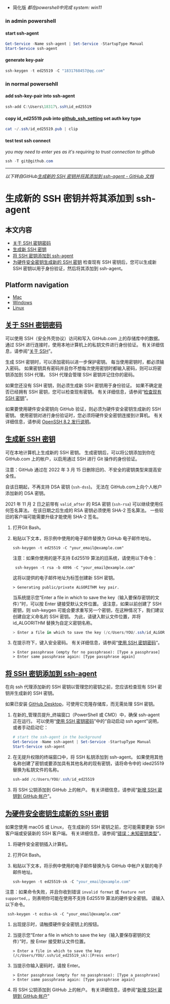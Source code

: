 - 简化版 *都在powershell中完成*
*system: win11*
### in admin powershell 
#### start ssh-agent
```powershell
Get-Service -Name ssh-agent | Set-Service -StartupType Manual
Start-Service ssh-agent
```
#### generate key-pair
```powershell
ssh-keygen -t ed25519 -C "1831768457@qq.com"
```

### in normal powersehll
#### add ssh-key-pair into ssh-agent
```powershell
ssh-add C:\Users\18317\.ssh\id_ed25519
```

#### copy id_ed25519.pub into  [github_ssh_setting](https://github.com/settings/keys) set auth key type
```powershell
cat ~/.ssh/id_ed25519.pub | clip
```

#### test test ssh connect  
*you may need to enter yes as it's requiring to trust connection to github*
```powershell
ssh -T git@github.com
```

--------------

*以下转自GitHub[生成新的 SSH 密钥并将其添加到 ssh-agent - GitHub 文档](https://docs.github.com/zh/authentication/connecting-to-github-with-ssh/generating-a-new-ssh-key-and-adding-it-to-the-ssh-agent)*

# 生成新的 SSH 密钥并将其添加到 ssh-agent

## 本文内容

- [关于 SSH 密钥密码](https://docs.github.com/zh/authentication/connecting-to-github-with-ssh/generating-a-new-ssh-key-and-adding-it-to-the-ssh-agent#about-ssh-key-passphrases)
- [生成新 SSH 密钥](https://docs.github.com/zh/authentication/connecting-to-github-with-ssh/generating-a-new-ssh-key-and-adding-it-to-the-ssh-agent#generating-a-new-ssh-key)
- [将 SSH 密钥添加到 ssh-agent](https://docs.github.com/zh/authentication/connecting-to-github-with-ssh/generating-a-new-ssh-key-and-adding-it-to-the-ssh-agent#adding-your-ssh-key-to-the-ssh-agent)
- [为硬件安全密钥生成新的 SSH 密钥](https://docs.github.com/zh/authentication/connecting-to-github-with-ssh/generating-a-new-ssh-key-and-adding-it-to-the-ssh-agent#generating-a-new-ssh-key-for-a-hardware-security-key)
检查现有 SSH 密钥后，您可以生成新 SSH 密钥以用于身份验证，然后将其添加到 ssh-agent。
## Platform navigation

- [Mac](https://docs.github.com/zh/authentication/connecting-to-github-with-ssh/generating-a-new-ssh-key-and-adding-it-to-the-ssh-agent?platform=mac)
- [Windows](https://docs.github.com/zh/authentication/connecting-to-github-with-ssh/generating-a-new-ssh-key-and-adding-it-to-the-ssh-agent?platform=windows)
- [Linux](https://docs.github.com/zh/authentication/connecting-to-github-with-ssh/generating-a-new-ssh-key-and-adding-it-to-the-ssh-agent?platform=linux)

## [关于 SSH 密钥密码](https://docs.github.com/zh/authentication/connecting-to-github-with-ssh/generating-a-new-ssh-key-and-adding-it-to-the-ssh-agent#about-ssh-key-passphrases)

可以使用 SSH（安全外壳协议）访问和写入 GitHub.com 上的存储库中的数据。 通过 SSH 进行连接时，使用本地计算机上的私钥文件进行身份验证。 有关详细信息，请参阅“[关于 SSH](https://docs.github.com/zh/authentication/connecting-to-github-with-ssh/about-ssh)”。

生成 SSH 密钥时，可以添加密码以进一步保护密钥。 每当使用密钥时，都必须输入密码。 如果密钥具有密码并且你不想每次使用密钥时都输入密码，则可以将密钥添加到 SSH 代理。 SSH 代理会管理 SSH 密钥并记住你的密码。

如果您还没有 SSH 密钥，则必须生成新 SSH 密钥用于身份验证。 如果不确定是否已经拥有 SSH 密钥，您可以检查现有密钥。 有关详细信息，请参阅“[检查现有 SSH 密钥](https://docs.github.com/zh/authentication/connecting-to-github-with-ssh/checking-for-existing-ssh-keys)”。

如果要使用硬件安全密钥向 GitHub 验证，则必须为硬件安全密钥生成新的 SSH 密钥。 使用密钥对进行身份验证时，您必须将硬件安全密钥连接到计算机。 有关详细信息，请参阅 [OpenSSH 8.2 发行说明](https://www.openssh.com/txt/release-8.2)。

## [生成新 SSH 密钥](https://docs.github.com/zh/authentication/connecting-to-github-with-ssh/generating-a-new-ssh-key-and-adding-it-to-the-ssh-agent#generating-a-new-ssh-key)

可在本地计算机上生成新的 SSH 密钥。 生成密钥后，可以将公钥添加到你在 GitHub.com 上的帐户，以启用通过 SSH 进行 Git 操作的身份验证。

注意：GitHub 通过在 2022 年 3 月 15 日删除旧的、不安全的密钥类型来提高安全性。

自该日期起，不再支持 DSA 密钥 (`ssh-dss`)。 无法在 GitHub.com上向个人帐户添加新的 DSA 密钥。

2021 年 11 月 2 日之前带有 `valid_after` 的 RSA 密钥 (`ssh-rsa`) 可以继续使用任何签名算法。 在该日期之后生成的 RSA 密钥必须使用 SHA-2 签名算法。 一些较旧的客户端可能需要升级才能使用 SHA-2 签名。

1. 打开Git Bash。
    
2. 粘贴以下文本，将示例中使用的电子邮件替换为 GitHub 电子邮件地址。
    
    ```shell
    ssh-keygen -t ed25519 -C "your_email@example.com"
    ```
    
    注意：如果你使用的是不支持 Ed25519 算法的旧系统，请使用以下命令：
    
    ```shell
     ssh-keygen -t rsa -b 4096 -C "your_email@example.com"
    ```
    
    这将以提供的电子邮件地址为标签创建新 SSH 密钥。
    
    ```shell
    > Generating public/private ALGORITHM key pair.
    ```
    
    当系统提示您“Enter a file in which to save the key（输入要保存密钥的文件）”时，可以按 Enter 键接受默认文件位置。 请注意，如果以前创建了 SSH 密钥，则 ssh-keygen 可能会要求重写另一个密钥，在这种情况下，我们建议创建自定义命名的 SSH 密钥。 为此，请键入默认文件位置，并将 id_ALGORITHM 替换为自定义密钥名称。
    
    ```powershell
    > Enter a file in which to save the key (/c/Users/YOU/.ssh/id_ALGORITHM):[Press enter]
    ```
    
3. 在提示符下，键入安全密码。 有关详细信息，请参阅“[使用 SSH 密钥密码](https://docs.github.com/zh/authentication/connecting-to-github-with-ssh/working-with-ssh-key-passphrases)”。
    
    ```shell
    > Enter passphrase (empty for no passphrase): [Type a passphrase]
    > Enter same passphrase again: [Type passphrase again]
    ```
    

## [将 SSH 密钥添加到 ssh-agent](https://docs.github.com/zh/authentication/connecting-to-github-with-ssh/generating-a-new-ssh-key-and-adding-it-to-the-ssh-agent#adding-your-ssh-key-to-the-ssh-agent)

在向 ssh 代理添加新的 SSH 密钥以管理您的密钥之前，您应该检查现有 SSH 密钥并生成新的 SSH 密钥。

如果已安装 [GitHub Desktop](https://desktop.github.com/)，可使用它克隆存储库，而无需处理 SSH 密钥。

1. 在新的_管理员提升_终端窗口（PowerShell 或 CMD）中，确保 ssh-agent 正在运行。 可以使用“[使用 SSH 密钥密码](https://docs.github.com/zh/articles/working-with-ssh-key-passphrases)”中的“自动启动 ssh agent”说明，或者手动启动它：
    
    ```powershell
    # start the ssh-agent in the background
    Get-Service -Name ssh-agent | Set-Service -StartupType Manual
    Start-Service ssh-agent
    ```
    
2. 在无提升权限的终端窗口中，将 SSH 私钥添加到 ssh-agent。 如果使用其他名称创建了密钥或要添加具有其他名称的现有密钥，请将命令中的 ided25519 替换为私钥文件的名称。
    
    ```powershell
    ssh-add /c/Users/YOU/.ssh/id_ed25519
    ```
    
3. 将 SSH 公钥添加到 GitHub 上的帐户。 有关详细信息，请参阅“[新增 SSH 密钥到 GitHub 帐户](https://docs.github.com/zh/authentication/connecting-to-github-with-ssh/adding-a-new-ssh-key-to-your-github-account)”。
    

## [为硬件安全密钥生成新的 SSH 密钥](https://docs.github.com/zh/authentication/connecting-to-github-with-ssh/generating-a-new-ssh-key-and-adding-it-to-the-ssh-agent#generating-a-new-ssh-key-for-a-hardware-security-key)

如果您使用 macOS 或 Linux， 在生成新的 SSH 密钥之前，您可能需要更新 SSH 客户端或安装新的 SSH 客户端。 有关详细信息，请参阅“[错误：未知密钥类型](https://docs.github.com/zh/authentication/troubleshooting-ssh/error-unknown-key-type)”。

1. 将硬件安全密钥插入计算机。
    
2. 打开Git Bash。
    
3. 粘贴以下文本，将示例中使用的电子邮件替换为与 GitHub 中帐户关联的电子邮件地址。
    
    ```powershell
    ssh-keygen -t ed25519-sk -C "your_email@example.com"
    ```
    

注意：如果命令失败，并且你收到错误 `invalid format` 或 `feature not supported,`，则表明你可能在使用不支持 Ed25519 算法的硬件安全密钥。 请输入以下命令。

```shell
 ssh-keygen -t ecdsa-sk -C "your_email@example.com"
```

1. 出现提示时，请触摸硬件安全密钥上的按钮。
    
2. 当提示您“Enter a file in which to save the key（输入要保存密钥的文件）”时，按 Enter 接受默认文件位置。
    
    ```shell
    > Enter a file in which to save the key (/c/Users/YOU/.ssh/id_ed25519_sk):[Press enter]
    ```
    
3. 当提示你输入密码时，请按 Enter。
    
    ```shell
    > Enter passphrase (empty for no passphrase): [Type a passphrase]
    > Enter same passphrase again: [Type passphrase again]
    ```
    
4. 将 SSH 公钥添加到 GitHub 上的帐户。 有关详细信息，请参阅“[新增 SSH 密钥到 GitHub 帐户](https://docs.github.com/zh/authentication/connecting-to-github-with-ssh/adding-a-new-ssh-key-to-your-github-account)”